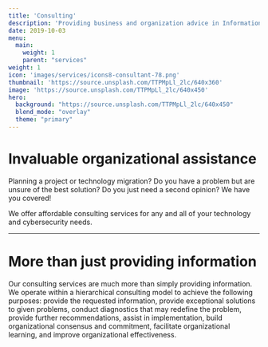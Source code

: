 ```yaml
---
title: 'Consulting'
description: 'Providing business and organization advice in Information Technology and Cybersecurity.'
date: 2019-10-03
menu:
  main:
    weight: 1
    parent: "services"
weight: 1
icon: 'images/services/icons8-consultant-78.png'
thumbnail: 'https://source.unsplash.com/TTPMpLl_2lc/640x360'
image: 'https://source.unsplash.com/TTPMpLl_2lc/640x450'
hero:
  background: "https://source.unsplash.com/TTPMpLl_2lc/640x450"
  blend_mode: "overlay"
  theme: "primary"
---
```


# Invaluable organizational assistance

Planning a project or technology migration? Do you have a problem but are unsure of the best solution? Do you just need a second opinion? We have you covered!

We offer affordable consulting services for any and all of your technology and cybersecurity needs.

------------------------------------------------

# More than just providing information

Our consulting services are much more than simply providing information. We operate within a hierarchical consulting model to achieve the following purposes: provide the requested information, provide exceptional solutions to given problems, conduct diagnostics that may redefine the problem, provide further recommendations, assist in implementation, build organizational consensus and commitment, facilitate organizational learning, and improve organizational effectiveness.
